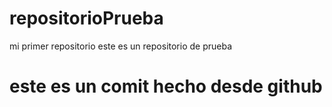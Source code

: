 # repositorioPrueba

mi primer repositorio 
este es un repositorio de prueba


# este es un comit hecho desde github
